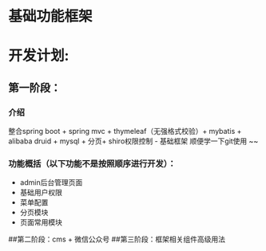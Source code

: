 基础功能框架
===========
# 开发计划:
## 第一阶段：
### 介绍
整合spring boot + spring mvc + thymeleaf（无强格式校验）+ mybatis + alibaba druid + mysql + 分页+ shiro权限控制  - 基础框架
顺便学一下git使用 ~~
### 功能概括（以下功能不是按照顺序进行开发）：
* admin后台管理页面
* 基础用户权限
* 菜单配置
* 分页模块
* 页面常用模块

##第二阶段：cms + 微信公众号
##第三阶段：框架相关组件高级用法

